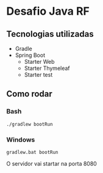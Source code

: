 # Desafio Java RF

## Tecnologias utilizadas
- Gradle
- Spring Boot
  - Starter Web
  - Starter Thymeleaf
  - Starter test
## Como rodar
### Bash
```
./gradlew bootRun
```
### Windows
```
gradlew.bat bootRun
```
O servidor vai startar na porta 8080
